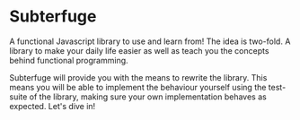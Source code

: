 # Subterfuge

A functional Javascript library to use and learn from! The idea is two-fold. A library 
to make your daily life easier as well as teach you the concepts behind functional programming.

Subterfuge will provide you with the means to rewrite the library. This means 
you will be able to implement the behaviour yourself using the test-suite of 
the library, making sure your own implementation behaves as expected. Let's dive in!
